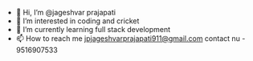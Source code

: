 - 👋 Hi, I’m @jageshvar prajapati
- 👀 I’m interested in coding and cricket
- 🌱 I’m currently learning full stack development
- 📫 How to reach me 
     jpjageshvarprajapati911@gmail.com
     contact nu - 9516907533

<!---
jageshvar is a ✨ special ✨ repository because its `README.md` (this file) appears on your GitHub profile.
You can click the Preview link to take a look at your changes.
--->

